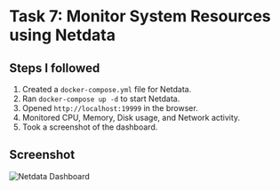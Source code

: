 # Task 7: Monitor System Resources using Netdata

## Steps I followed
1. Created a `docker-compose.yml` file for Netdata.
2. Ran `docker-compose up -d` to start Netdata.
3. Opened `http://localhost:19999` in the browser.
4. Monitored CPU, Memory, Disk usage, and Network activity.
5. Took a screenshot of the dashboard.

## Screenshot
![Netdata Dashboard](screenshots/dashboard.png)
